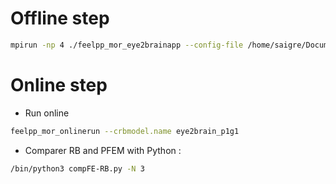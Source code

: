 # Offline step

```bash
mpirun -np 4 ./feelpp_mor_eye2brainapp --config-file /home/saigre/Documents/code/feelpp-dev/mor/examples/eye2brain/eye2brain/eye2brain.cfg
```


# Online step

- Run online
```bash
feelpp_mor_onlinerun --crbmodel.name eye2brain_p1g1
```

- Comparer RB and PFEM with Python :
```bash
/bin/python3 compFE-RB.py -N 3
```